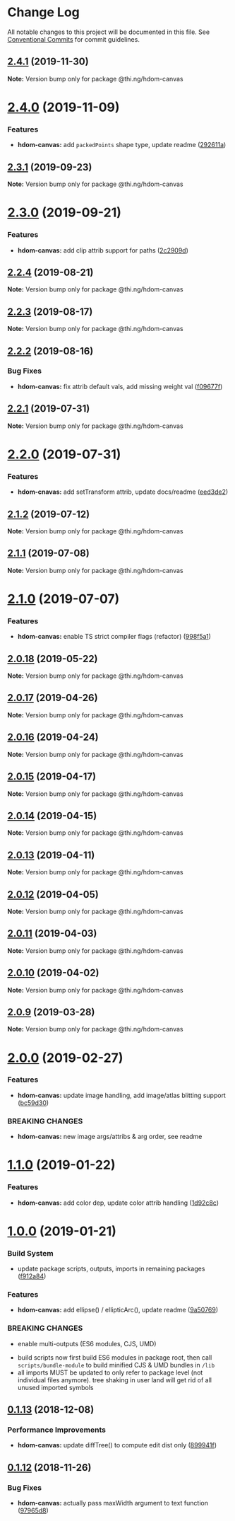# Change Log

All notable changes to this project will be documented in this file.
See [Conventional Commits](https://conventionalcommits.org) for commit guidelines.

## [2.4.1](https://github.com/thi-ng/umbrella/compare/@thi.ng/hdom-canvas@2.4.0...@thi.ng/hdom-canvas@2.4.1) (2019-11-30)

**Note:** Version bump only for package @thi.ng/hdom-canvas





# [2.4.0](https://github.com/thi-ng/umbrella/compare/@thi.ng/hdom-canvas@2.3.1...@thi.ng/hdom-canvas@2.4.0) (2019-11-09)


### Features

* **hdom-canvas:** add `packedPoints` shape type, update readme ([292611a](https://github.com/thi-ng/umbrella/commit/292611a44d1a661dcad4c293863517cac3791f28))





## [2.3.1](https://github.com/thi-ng/umbrella/compare/@thi.ng/hdom-canvas@2.3.0...@thi.ng/hdom-canvas@2.3.1) (2019-09-23)

**Note:** Version bump only for package @thi.ng/hdom-canvas





# [2.3.0](https://github.com/thi-ng/umbrella/compare/@thi.ng/hdom-canvas@2.2.4...@thi.ng/hdom-canvas@2.3.0) (2019-09-21)


### Features

* **hdom-canvas:** add clip attrib support for paths ([2c2909d](https://github.com/thi-ng/umbrella/commit/2c2909d))





## [2.2.4](https://github.com/thi-ng/umbrella/compare/@thi.ng/hdom-canvas@2.2.3...@thi.ng/hdom-canvas@2.2.4) (2019-08-21)

**Note:** Version bump only for package @thi.ng/hdom-canvas





## [2.2.3](https://github.com/thi-ng/umbrella/compare/@thi.ng/hdom-canvas@2.2.2...@thi.ng/hdom-canvas@2.2.3) (2019-08-17)

**Note:** Version bump only for package @thi.ng/hdom-canvas





## [2.2.2](https://github.com/thi-ng/umbrella/compare/@thi.ng/hdom-canvas@2.2.1...@thi.ng/hdom-canvas@2.2.2) (2019-08-16)


### Bug Fixes

* **hdom-canvas:** fix attrib default vals, add missing weight val ([f09677f](https://github.com/thi-ng/umbrella/commit/f09677f))





## [2.2.1](https://github.com/thi-ng/umbrella/compare/@thi.ng/hdom-canvas@2.2.0...@thi.ng/hdom-canvas@2.2.1) (2019-07-31)

**Note:** Version bump only for package @thi.ng/hdom-canvas





# [2.2.0](https://github.com/thi-ng/umbrella/compare/@thi.ng/hdom-canvas@2.1.2...@thi.ng/hdom-canvas@2.2.0) (2019-07-31)


### Features

* **hdom-cnavas:** add setTransform attrib, update docs/readme ([eed3de2](https://github.com/thi-ng/umbrella/commit/eed3de2))





## [2.1.2](https://github.com/thi-ng/umbrella/compare/@thi.ng/hdom-canvas@2.1.1...@thi.ng/hdom-canvas@2.1.2) (2019-07-12)

**Note:** Version bump only for package @thi.ng/hdom-canvas





## [2.1.1](https://github.com/thi-ng/umbrella/compare/@thi.ng/hdom-canvas@2.1.0...@thi.ng/hdom-canvas@2.1.1) (2019-07-08)

**Note:** Version bump only for package @thi.ng/hdom-canvas





# [2.1.0](https://github.com/thi-ng/umbrella/compare/@thi.ng/hdom-canvas@2.0.18...@thi.ng/hdom-canvas@2.1.0) (2019-07-07)


### Features

* **hdom-canvas:** enable TS strict compiler flags (refactor) ([998f5a1](https://github.com/thi-ng/umbrella/commit/998f5a1))





## [2.0.18](https://github.com/thi-ng/umbrella/compare/@thi.ng/hdom-canvas@2.0.17...@thi.ng/hdom-canvas@2.0.18) (2019-05-22)

**Note:** Version bump only for package @thi.ng/hdom-canvas





## [2.0.17](https://github.com/thi-ng/umbrella/compare/@thi.ng/hdom-canvas@2.0.16...@thi.ng/hdom-canvas@2.0.17) (2019-04-26)

**Note:** Version bump only for package @thi.ng/hdom-canvas





## [2.0.16](https://github.com/thi-ng/umbrella/compare/@thi.ng/hdom-canvas@2.0.15...@thi.ng/hdom-canvas@2.0.16) (2019-04-24)

**Note:** Version bump only for package @thi.ng/hdom-canvas





## [2.0.15](https://github.com/thi-ng/umbrella/compare/@thi.ng/hdom-canvas@2.0.14...@thi.ng/hdom-canvas@2.0.15) (2019-04-17)

**Note:** Version bump only for package @thi.ng/hdom-canvas





## [2.0.14](https://github.com/thi-ng/umbrella/compare/@thi.ng/hdom-canvas@2.0.13...@thi.ng/hdom-canvas@2.0.14) (2019-04-15)

**Note:** Version bump only for package @thi.ng/hdom-canvas





## [2.0.13](https://github.com/thi-ng/umbrella/compare/@thi.ng/hdom-canvas@2.0.12...@thi.ng/hdom-canvas@2.0.13) (2019-04-11)

**Note:** Version bump only for package @thi.ng/hdom-canvas





## [2.0.12](https://github.com/thi-ng/umbrella/compare/@thi.ng/hdom-canvas@2.0.11...@thi.ng/hdom-canvas@2.0.12) (2019-04-05)

**Note:** Version bump only for package @thi.ng/hdom-canvas





## [2.0.11](https://github.com/thi-ng/umbrella/compare/@thi.ng/hdom-canvas@2.0.10...@thi.ng/hdom-canvas@2.0.11) (2019-04-03)

**Note:** Version bump only for package @thi.ng/hdom-canvas





## [2.0.10](https://github.com/thi-ng/umbrella/compare/@thi.ng/hdom-canvas@2.0.9...@thi.ng/hdom-canvas@2.0.10) (2019-04-02)

**Note:** Version bump only for package @thi.ng/hdom-canvas





## [2.0.9](https://github.com/thi-ng/umbrella/compare/@thi.ng/hdom-canvas@2.0.8...@thi.ng/hdom-canvas@2.0.9) (2019-03-28)

**Note:** Version bump only for package @thi.ng/hdom-canvas







# [2.0.0](https://github.com/thi-ng/umbrella/compare/@thi.ng/hdom-canvas@1.1.6...@thi.ng/hdom-canvas@2.0.0) (2019-02-27)


### Features

* **hdom-canvas:** update image handling, add image/atlas blitting support ([bc59d30](https://github.com/thi-ng/umbrella/commit/bc59d30))


### BREAKING CHANGES

* **hdom-canvas:** new image args/attribs & arg order, see readme



# [1.1.0](https://github.com/thi-ng/umbrella/compare/@thi.ng/hdom-canvas@1.0.1...@thi.ng/hdom-canvas@1.1.0) (2019-01-22)


### Features

* **hdom-canvas:** add color dep, update color attrib handling ([1d92c8c](https://github.com/thi-ng/umbrella/commit/1d92c8c))



# [1.0.0](https://github.com/thi-ng/umbrella/compare/@thi.ng/hdom-canvas@0.1.20...@thi.ng/hdom-canvas@1.0.0) (2019-01-21)


### Build System

* update package scripts, outputs, imports in remaining packages ([f912a84](https://github.com/thi-ng/umbrella/commit/f912a84))


### Features

* **hdom-canvas:** add ellipse() / ellipticArc(), update readme ([9a50769](https://github.com/thi-ng/umbrella/commit/9a50769))


### BREAKING CHANGES

* enable multi-outputs (ES6 modules, CJS, UMD)

- build scripts now first build ES6 modules in package root, then call
  `scripts/bundle-module` to build minified CJS & UMD bundles in `/lib`
- all imports MUST be updated to only refer to package level
  (not individual files anymore). tree shaking in user land will get rid of
  all unused imported symbols


## [0.1.13](https://github.com/thi-ng/umbrella/compare/@thi.ng/hdom-canvas@0.1.12...@thi.ng/hdom-canvas@0.1.13) (2018-12-08)


### Performance Improvements

* **hdom-canvas:** update diffTree() to compute edit dist only ([899941f](https://github.com/thi-ng/umbrella/commit/899941f))


## [0.1.12](https://github.com/thi-ng/umbrella/compare/@thi.ng/hdom-canvas@0.1.11...@thi.ng/hdom-canvas@0.1.12) (2018-11-26)


### Bug Fixes

* **hdom-canvas:** actually pass maxWidth argument to text function ([97965d8](https://github.com/thi-ng/umbrella/commit/97965d8))
